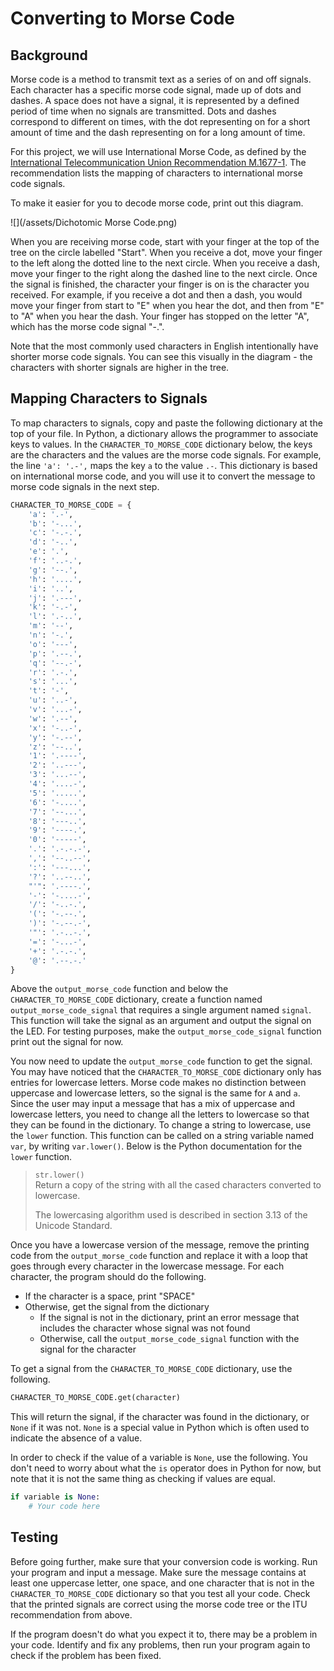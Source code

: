 # Converting to Morse Code

## Background

Morse code is a method to transmit text as a series of on and off signals. Each character has a specific morse code signal, made up of dots and dashes. A space does not have a signal, it is represented by a defined period of time when no signals are transmitted. Dots and dashes correspond to different on times, with the dot representing on for a short amount of time and the dash representing on for a long amount of time.

For this project, we will use International Morse Code, as defined by the [International Telecommunication Union Recommendation M.1677-1](https://www.itu.int/dms_pubrec/itu-r/rec/m/R-REC-M.1677-1-200910-I!!PDF-E.pdf). The recommendation lists the mapping of characters to international morse code signals.

To make it easier for you to decode morse code, print out this diagram.

![](/assets/Dichotomic Morse Code.png)

When you are receiving morse code, start with your finger at the top of the tree on the circle labelled "Start". When you receive a dot, move your finger to the left along the dotted line to the next circle. When you receive a dash, move your finger to the right along the dashed line to the next circle. Once the signal is finished, the character your finger is on is the character you received. For example, if you receive a dot and then a dash, you would move your finger from start to "E" when you hear the dot, and then from "E" to "A" when you hear the dash. Your finger has stopped on the letter "A", which has the morse code signal "-.".

Note that the most commonly used characters in English intentionally have shorter morse code signals. You can see this visually in the diagram - the characters with shorter signals are higher in the tree.

## Mapping Characters to Signals

To map characters to signals, copy and paste the following dictionary at the top of your file. In Python, a dictionary allows the programmer to associate keys to values. In the `CHARACTER_TO_MORSE_CODE` dictionary below, the keys are the characters and the values are the morse code signals. For example, the line `'a': '.-',` maps the key `a` to the value `.-`. This dictionary is based on international morse code, and you will use it to convert the message to morse code signals in the next step.

```py
CHARACTER_TO_MORSE_CODE = {
    'a': '.-',
    'b': '-...',
    'c': '-.-.',
    'd': '-..',
    'e': '.',
    'f': '..-.',
    'g': '--.',
    'h': '....',
    'i': '..',
    'j': '.---',
    'k': '-.-',
    'l': '.-..',
    'm': '--',
    'n': '-.',
    'o': '---',
    'p': '.--.',
    'q': '--.-',
    'r': '.-.',
    's': '...',
    't': '-',
    'u': '..-',
    'v': '...-',
    'w': '.--',
    'x': '-..-',
    'y': '-.--',
    'z': '--..',
    '1': '.----',
    '2': '..---',
    '3': '...--',
    '4': '....-',
    '5': '.....',
    '6': '-....',
    '7': '--...',
    '8': '---..',
    '9': '----.',
    '0': '-----',
    '.': '.-.-.-',
    ',': '--..--',
    ':': '---...',
    '?': '..--..',
    "'": '.----.',
    '-': '-....-',
    '/': '-..-.',
    '(': '-.--.',
    ')': '-.--.-',
    '"': '.-..-.',
    '=': '-...-',
    '+': '.-.-.',
    '@': '.--.-.'
}
```

Above the `output_morse_code` function and below the `CHARACTER_TO_MORSE_CODE` dictionary, create a function named `output_morse_code_signal` that requires a single argument named `signal`. This function will take the signal as an argument and output the signal on the LED. For testing purposes, make the `output_morse_code_signal` function print out the signal for now.

You now need to update the `output_morse_code` function to get the signal. You may have noticed that the `CHARACTER_TO_MORSE_CODE` dictionary only has entries for lowercase letters. Morse code makes no distinction between uppercase and lowercase letters, so the signal is the same for `A` and `a`. Since the user may input a message that has a mix of uppercase and lowercase letters, you need to change all the letters to lowercase so that they can be found in the dictionary. To change a string to lowercase, use the `lower` function. This function can be called on a string variable named `var`, by writing `var.lower()`. Below is the Python documentation for the `lower` function.

> `str.lower()`  
> Return a copy of the string with all the cased characters converted to lowercase.
>
> The lowercasing algorithm used is described in section 3.13 of the Unicode Standard.

Once you have a lowercase version of the message, remove the printing code from the `output_morse_code` function and replace it with a loop that goes through every character in the lowercase message. For each character, the program should do the following.

* If the character is a space, print "SPACE"
* Otherwise, get the signal from the dictionary
  * If the signal is not in the dictionary, print an error message that includes the character whose signal was not found
  * Otherwise, call the `output_morse_code_signal` function with the signal for the character

To get a signal from the `CHARACTER_TO_MORSE_CODE` dictionary, use the following.

```py
CHARACTER_TO_MORSE_CODE.get(character)
```

This will return the signal, if the character was found in the dictionary, or `None` if it was not. `None` is a special value in Python which is often used to indicate the absence of a value.

In order to check if the value of a variable is `None`, use the following. You don't need to worry about what the `is` operator does in Python for now, but note that it is not the same thing as checking if values are equal.

```py
if variable is None:
    # Your code here
```

## Testing

Before going further, make sure that your conversion code is working. Run your program and input a message. Make sure the message contains at least one uppercase letter, one space, and one character that is not in the `CHARACTER_TO_MORSE_CODE` dictionary so that you test all your code. Check that the printed signals are correct using the morse code tree or the ITU recommendation from above.

If the program doesn't do what you expect it to, there may be a problem in your code. Identify and fix any problems, then run your program again to check if the problem has been fixed.

